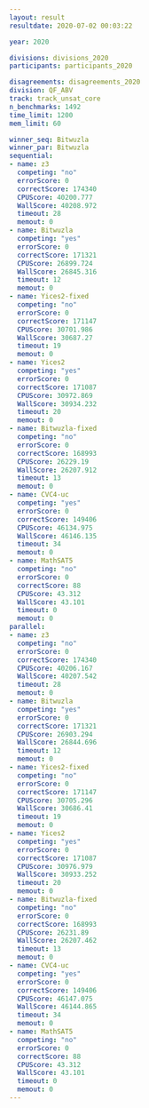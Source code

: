 ```yaml
---
layout: result
resultdate: 2020-07-02 00:03:22

year: 2020

divisions: divisions_2020
participants: participants_2020

disagreements: disagreements_2020
division: QF_ABV
track: track_unsat_core
n_benchmarks: 1492
time_limit: 1200
mem_limit: 60

winner_seq: Bitwuzla
winner_par: Bitwuzla
sequential:
- name: z3
  competing: "no"
  errorScore: 0
  correctScore: 174340
  CPUScore: 40200.777
  WallScore: 40208.972
  timeout: 28
  memout: 0
- name: Bitwuzla
  competing: "yes"
  errorScore: 0
  correctScore: 171321
  CPUScore: 26899.724
  WallScore: 26845.316
  timeout: 12
  memout: 0
- name: Yices2-fixed
  competing: "no"
  errorScore: 0
  correctScore: 171147
  CPUScore: 30701.986
  WallScore: 30687.27
  timeout: 19
  memout: 0
- name: Yices2
  competing: "yes"
  errorScore: 0
  correctScore: 171087
  CPUScore: 30972.869
  WallScore: 30934.232
  timeout: 20
  memout: 0
- name: Bitwuzla-fixed
  competing: "no"
  errorScore: 0
  correctScore: 168993
  CPUScore: 26229.19
  WallScore: 26207.912
  timeout: 13
  memout: 0
- name: CVC4-uc
  competing: "yes"
  errorScore: 0
  correctScore: 149406
  CPUScore: 46134.975
  WallScore: 46146.135
  timeout: 34
  memout: 0
- name: MathSAT5
  competing: "no"
  errorScore: 0
  correctScore: 88
  CPUScore: 43.312
  WallScore: 43.101
  timeout: 0
  memout: 0
parallel:
- name: z3
  competing: "no"
  errorScore: 0
  correctScore: 174340
  CPUScore: 40206.167
  WallScore: 40207.542
  timeout: 28
  memout: 0
- name: Bitwuzla
  competing: "yes"
  errorScore: 0
  correctScore: 171321
  CPUScore: 26903.294
  WallScore: 26844.696
  timeout: 12
  memout: 0
- name: Yices2-fixed
  competing: "no"
  errorScore: 0
  correctScore: 171147
  CPUScore: 30705.296
  WallScore: 30686.41
  timeout: 19
  memout: 0
- name: Yices2
  competing: "yes"
  errorScore: 0
  correctScore: 171087
  CPUScore: 30976.979
  WallScore: 30933.252
  timeout: 20
  memout: 0
- name: Bitwuzla-fixed
  competing: "no"
  errorScore: 0
  correctScore: 168993
  CPUScore: 26231.89
  WallScore: 26207.462
  timeout: 13
  memout: 0
- name: CVC4-uc
  competing: "yes"
  errorScore: 0
  correctScore: 149406
  CPUScore: 46147.075
  WallScore: 46144.865
  timeout: 34
  memout: 0
- name: MathSAT5
  competing: "no"
  errorScore: 0
  correctScore: 88
  CPUScore: 43.312
  WallScore: 43.101
  timeout: 0
  memout: 0
---
```

